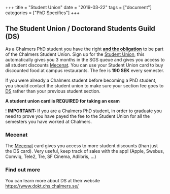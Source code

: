 +++
title =  "Student Union"
date = "2019-03-22"
tags = ["document"]
categories = ["PhD Specifics"]
+++

## The Student Union / Doctorand Students Guild (DS)

As a Chalmers PhD student you have the right <u>**and the obligation**</u> to be part of the Chalmers Student Union. 
Sign up for the [Student Union](http://medlem.chs.chalmers.se), this automatically gives you 3 months in the SGS queue 
and gives you access to all student discounts [Mecenat](https://mecenat.com/se/). 
You can use your Student Union card to buy discounted food at campus restaurants.
The fee is **190 SEK** every semester.

If you were already a Chalmers student before becoming a PhD student, you should contact the student union to make sure your section fee goes to [DS](https://www.dokt.chs.chalmers.se/) rather than your previous student section.

**A student union card is REQUIRED for taking an exam**

! **IMPORTANT:** If you are a Chalmers PhD student, in order to graduate you need to prove you have payed the fee to the Student Union for all the semesters you have worked at Chalmers. 

### Mecenat

The [Mecenat](https://mecenat.com/se/om-mecenat/vara-kort) card gives you access to more student discounts (than just the DS card). Very useful, keep track of sales with the app!
(Apple, Swebus, Comviq, Tele2, Tre, SF Cinema, Adlibris, ...)

### Find out more

You can learn more about DS at their website https://www.dokt.chs.chalmers.se/
